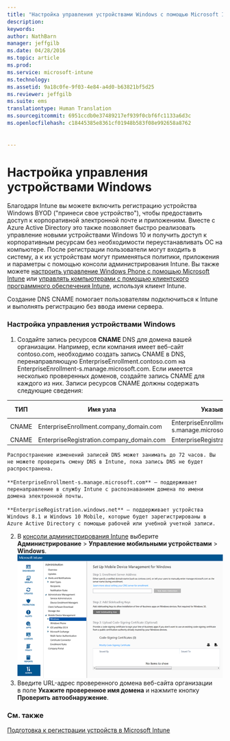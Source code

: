 ```yaml
---
title: "Настройка управления устройствами Windows с помощью Microsoft Intune | Microsoft Intune"
description: 
keywords: 
author: NathBarn
manager: jeffgilb
ms.date: 04/28/2016
ms.topic: article
ms.prod: 
ms.service: microsoft-intune
ms.technology: 
ms.assetid: 9a18c0fe-9f03-4e84-a4d0-b63821bf5d25
ms.reviewer: jeffgilb
ms.suite: ems
translationtype: Human Translation
ms.sourcegitcommit: 6951ccdb0e37489217ef939f0cbf6fc1133a6d3c
ms.openlocfilehash: c18445385e8361cf01948b583f08e992658a8762


---
```


# Настройка управления устройствами Windows
Благодаря Intune вы можете включить регистрацию устройства Windows BYOD ("принеси свое устройство"), чтобы предоставить доступ к корпоративной электронной почте и приложениям. Вместе с Azure Active Directory это также позволяет быстро реализовать управление новыми устройствами Windows 10 и получить доступ к корпоративным ресурсам без необходимости переустанавливать ОС на компьютере. После регистрации пользователи могут входить в систему, а к их устройствам могут применяться политики, приложения и параметры с помощью консоли администрирования Intune. Вы также можете [настроить управление Windows Phone с помощью Microsoft Intune](set-up-windows-phone-management-with-microsoft-intune.md) или [управлять компьютерами с помощью клиентского программного обеспечения Intune](manage-windows-pcs-with-microsoft-intune.md), используя клиент Intune.

Создание DNS CNAME помогает пользователям подключиться к Intune и выполнять регистрацию без ввода имени сервера.

### Настройка управления устройствами Windows

  1.  Создайте запись ресурсов **CNAME** DNS для домена вашей организации. Например, если компания имеет веб-сайт contoso.com, необходимо создать запись CNAME в DNS, перенаправляющую EnterpriseEnrollment.contoso.com на EnterpriseEnrollment-s.manage.microsoft.com. Если имеется несколько проверенных доменов, создайте запись CNAME для каждого из них. Записи ресурсов CNAME должны содержать следующие сведения:

  |ТИП|Имя узла|Указывает на|СРОК ЖИЗНИ|
  |--------|-------------|-------------|-------|
  |CNAME|EnterpriseEnrollment.company_domain.com|EnterpriseEnrollment-s.manage.microsoft.com |1 час|
  |CNAME|EnterpriseRegistration.company_domain.com|EnterpriseRegistration.windows.net|1 час|

    Распространение изменений записей DNS может занимать до 72 часов. Вы не можете проверить смену DNS в Intune, пока запись DNS не будет распространена.

    **EnterpriseEnrollment-s.manage.microsoft.com** — поддерживает перенаправление в службу Intune с распознаванием домена по имени домена электронной почты.

    **EnterpriseRegistration.windows.net** — поддерживает устройства Windows 8.1 и Windows 10 Mobile, которые будет зарегистрированы в Azure Active Directory с помощью рабочей или учебной учетной записи.

  2.  В [консоли администрирования Intune](http://manage.microsoft.com) выберите **Администрирование** &gt; **Управление мобильными устройствами** &gt; **Windows**.
  ![Диалоговое окно "Управление устройствами Windows"](../media/enroll-intune-winenr.png)
  3.  Введите URL-адрес проверенного домена веб-сайта организации в поле **Укажите проверенное имя домена** и нажмите кнопку **Проверить автообнаружение**.

### См. также
[Подготовка к регистрации устройств в Microsoft Intune](get-ready-to-enroll-devices-in-microsoft-intune.md)



<!--HONumber=Jun16_HO4-->


